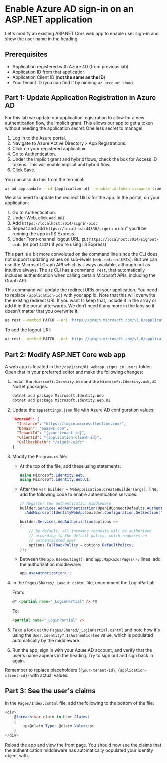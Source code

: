 # Enable Azure AD sign-in on an ASP.NET application

Let's modify an existing ASP.NET Core web app to enable user sign-in and show the user name in the heading.

## Prerequisites

- Application registered with Azure AD (from previous lab)
- Application ID from that application
- Application Client ID (**not the same as the ID**)
- Your tenant ID (you can find it by running `az account show`)

## Part 1: Update Application Registration in Azure AD

For this lab we update our application registration to allow for a new authentication flow, the Implicit grant. This allows our app to get a token without needing the application secret. One less secret to manage!

1. Log in to the Azure portal.
2. Navigate to Azure Active Directory > App Registrations.
3. Click on your registered application.
4. Go to Authentication.
5. Under the Implicit grant and hybrid flows, check the box for Access ID tokens. This will enable implicit and hybrid flow.
6. Click Save.

You can also do this from the terminal:

```bash
az ad app update --id {application-id} --enable-id-token-issuance true
```

We also need to update the redirect URLs for the app. In the portal, on your application: 

1. Go to Authentication.
2. Under Web, click `Add URI`
3. Add `https://localhost:7014/signin-oidc`
4. Repeat and add `https://localhost:44336/signin-oidc` if you'll be running the app in IIS Express.
5. Under Front-channel logout URL, put `https://localhost:7014/signout-oidc` (or port `44321` if you're using IIS Express)


This part is a bit more convoluted on the command line since the CLI does not support updating values on sub-levels (`web.redirectURIs`). But we can use the Microsoft Graph API which is always available, although not as intuitive always. The `az` CLI has a command, `rest`, that automatically includes authentication when calling certain Microsoft APIs, including the Graph API.

This command will update the redirect URIs on your application. You need to replace `{application-id}` with your app id. Note that this will overwrite the existing redirect URI. If you want to keep that, include it in the array or add it in the portal afterwards. We don't need it any more in the labs so it doesn't matter that you overwrite it.

```bash
az rest --method PATCH --uri 'https://graph.microsoft.com/v1.0/applications/{application-id}' --body "{'web':{'redirectUris':['https://localhost:7014/signin-oidc', 'https://localhost:44336/signin-oidc']}}"
```

To add the logout URI: 

```bash
az rest --method PATCH --uri 'https://graph.microsoft.com/v1.0/applications/{application-id}' --body "{'web':{'logoutUrl':'https://localhost:7014/signout-oidc'}}"
```

## Part 2: Modify ASP.NET Core web app

A web app is located in the `/day1/src/01_webapp_signs_in_users` folder. Open that in your preferred editor and make the following changes: 

1. Install the `Microsoft.Identity.Web` and the `Microsoft.Identity.Web,UI` NuGet packages.
  
   ```bash
   dotnet add package Microsoft.Identity.Web
   dotnet add package Microsoft.Identity.Web.UI
   ```

2. Update the `appsettings.json` file with Azure AD configuration values:

   ```json
   "AzureAd": {
     "Instance": "https://login.microsoftonline.com/",
     "Domain": "aaaaws.com",
     "TenantId": "{your-tenant-id}",
     "ClientId": "{application-client-id}",
     "CallbackPath": "/signin-oidc"
   }
   ```

3. Modify the `Program.cs` file:
   - At the top of the file, add these using statements:

     ```csharp
     using Microsoft.Identity.Web;
     using Microsoft.Identity.Web.UI;
     ```

   - After the `var builder = WebApplication.CreateBuilder(args);` line, add the following code to enable authentication services:

     ```csharp
     // Register the authentication middleware
     builder.Services.AddAuthentication(OpenIdConnectDefaults.AuthenticationScheme)
       .AddMicrosoftIdentityWebApp(builder.Configuration.GetSection("AzureAd"));

     builder.Services.AddAuthorization(options =>
     {
         // By default, all incoming requests will be authorized 
         // according to the default policy, which requires an 
         // authenticated user
         options.FallbackPolicy = options.DefaultPolicy;
     });
     ```

   - Between the `app.UseRouting();` and `app.MapRazorPages();` lines, add the authorization middleware:

     ```csharp
     app.UseAuthorization();
     ```

4. In the `Pages/Shares/_Layout.cshtml` file, uncomment the LoginPartial:

   From:

   ```html
   @* <partial name="_LoginPartial" /> *@
   ```

   To:

   ```html
   <partial name="_LoginPartial" />
   ```

5. Take a look at the `Pages/Shared/_LoginPartial.cshtml` and note how it's using the `User.Identity?.IsAuthenticated` value, which is populated automatically by the middleware.

6. Run the app, sign in with your Azure AD account, and verify that the user's name appears in the heading. Try to sign out and sign back in again.

Remember to replace placeholders (`{your-tenant-id}`, `{application-client-id}`) with actual values.

## Part 3: See the user's claims

In the `Pages/Index.cshtml` file, add the following to the bottom of the file:

```csharp
<div>
    @foreach(var claim in User.Claims) 
    {
        <p>@claim.Type: @claim.Value</p>
    }
</div>
```

Reload the app and view the front page. You should now see the claims that the authentication middleware has automatically populated your identity object with.
